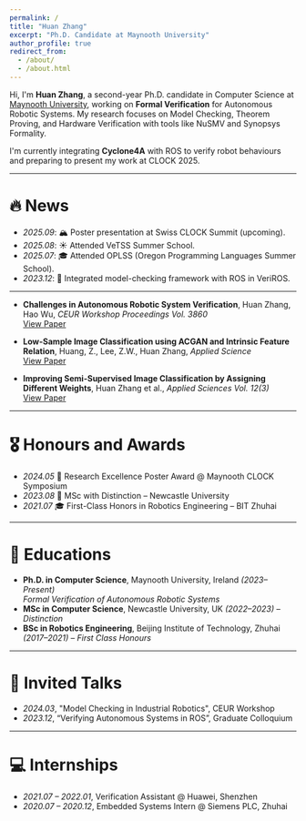 ```yaml
---
permalink: /
title: "Huan Zhang"
excerpt: "Ph.D. Candidate at Maynooth University"
author_profile: true
redirect_from: 
  - /about/
  - /about.html
---
```


<span class='anchor' id='about-me'></span>

Hi, I'm **Huan Zhang**, a second-year Ph.D. candidate in Computer Science at [Maynooth University](https://www.maynoothuniversity.ie/), working on **Formal Verification** for Autonomous Robotic Systems. My research focuses on Model Checking, Theorem Proving, and Hardware Verification with tools like NuSMV and Synopsys Formality.

I'm currently integrating **Cyclone4A** with ROS to verify robot behaviours and preparing to present my work at CLOCK 2025.

---

# 🔥 News
- *2025.09*: 🏔️ Poster presentation at Swiss CLOCK Summit (upcoming).
- *2025.08*: ☀️ Attended VeTSS Summer School.
- *2025.07*: 🎓 Attended OPLSS (Oregon Programming Languages Summer School).
- *2023.12*: 🚀 Integrated model-checking framework with ROS in VeriROS.


---

</div></div>

- **Challenges in Autonomous Robotic System Verification**, Huan Zhang, Hao Wu, *CEUR Workshop Proceedings Vol. 3860*  
  [View Paper](#)

- **Low-Sample Image Classification using ACGAN and Intrinsic Feature Relation**, Huang, Z., Lee, Z.W., Huan Zhang, *Applied Science*  
  [View Paper](#)

- **Improving Semi-Supervised Image Classification by Assigning Different Weights**, Huan Zhang et al., *Applied Sciences Vol. 12(3)*  
  [View Paper](#)

---

# 🎖 Honours and Awards
- *2024.05* 🔬 Research Excellence Poster Award @ Maynooth CLOCK Symposium
- *2023.08* 🏅 MSc with Distinction – Newcastle University
- *2021.07* 🎓 First-Class Honors in Robotics Engineering – BIT Zhuhai

---

# 📖 Educations
- **Ph.D. in Computer Science**, Maynooth University, Ireland *(2023–Present)*  
  *Formal Verification of Autonomous Robotic Systems*
- **MSc in Computer Science**, Newcastle University, UK *(2022–2023)* – *Distinction*
- **BSc in Robotics Engineering**, Beijing Institute of Technology, Zhuhai *(2017–2021)* – *First Class Honours*

---

# 💬 Invited Talks
- *2024.03*, "Model Checking in Industrial Robotics", CEUR Workshop  
- *2023.12*, “Verifying Autonomous Systems in ROS”, Graduate Colloquium  

---

# 💻 Internships
- *2021.07 – 2022.01*, Verification Assistant @ Huawei, Shenzhen  
- *2020.07 – 2020.12*, Embedded Systems Intern @ Siemens PLC, Zhuhai  
